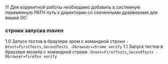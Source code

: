 !!! Для корректной работы необходимо добавить в системную переменную PATH путь к директории со скаченными драйверами для вашей ОС

### строки запуска maven
1.0 Запуск тестов в браузере хром с командной строки 
``` -Dtest=FirstTests,SecondTests -Dbrowser=chrome verify ```
1.1 Запуск тестов в браузере мозила с командной строки 
``` -Dtest=FirstTests,SecondTests -Dbrowser=firefox verify ```
